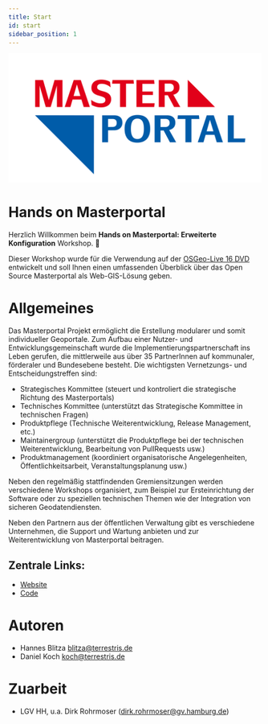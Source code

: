 ```yaml
---
title: Start
id: start
sidebar_position: 1
---
```



<img src="/img/LGV_Masterportal_quer_rgb.png" alt="Masterportal Logo" width="700px" />

# Hands on Masterportal

Herzlich Willkommen beim **Hands on Masterportal: Erweiterte Konfiguration** Workshop. :wave:

Dieser Workshop wurde für die Verwendung auf der [OSGeo-Live 16 DVD](https://live.osgeo.org) entwickelt und soll Ihnen einen umfassenden Überblick über das Open Source Masterportal als Web-GIS-Lösung geben.

# Allgemeines

Das Masterportal Projekt ermöglicht die Erstellung modularer und somit individueller Geoportale. Zum Aufbau einer Nutzer- und Entwicklungsgemeinschaft wurde die Implementierungspartnerschaft ins Leben gerufen, die mittlerweile aus über 35 PartnerInnen auf kommunaler, förderaler und Bundesebene besteht. Die wichtigsten Vernetzungs- und Entscheidungstreffen sind:

* Strategisches Kommittee (steuert und kontroliert die strategische Richtung des Masterportals)
* Technisches Kommittee (unterstützt das Strategische Kommittee in technischen Fragen)
* Produktpflege (Technische Weiterentwicklung, Release Management, etc.)
* Maintainergroup (unterstützt die Produktpflege bei der technischen Weiterentwicklung, Bearbeitung von PullRequests usw.)
* Produktmanagement (koordiniert organisatorische Angelegenheiten, Öffentlichkeitsarbeit, Veranstaltungsplanung usw.)

Neben den regelmäßig stattfindenden Gremiensitzungen werden verschiedene Workshops organisiert, zum Beispiel zur Ersteinrichtung der Software oder zu speziellen technischen Themen wie der Integration von sicheren Geodatendiensten.

Neben den Partnern aus der öffentlichen Verwaltung gibt es verschiedene Unternehmen, die Support und Wartung anbieten und zur Weiterentwicklung von Masterportal beitragen.


## Zentrale Links:

* [Website](https://www.masterportal.org/)
* [Code](https://bitbucket.org/geowerkstatt-hamburg/masterportal/)

# Autoren

- Hannes Blitza blitza@terrestris.de
- Daniel Koch koch@terrestris.de

# Zuarbeit

- LGV HH, u.a. Dirk Rohrmoser ([dirk.rohrmoser@gv.hamburg.de](mailto::dirk.rohrmoser@gv.hamburg.de))
